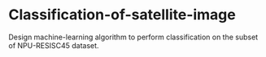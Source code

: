 # Classification-of-satellite-image
Design machine-learning algorithm to perform classification on the subset of NPU-RESISC45 dataset.
